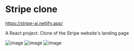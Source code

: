 # Stripe clone

https://stripe-aj.netlify.app/

A React project. Clone of the Stripe website's landing page

![image](https://user-images.githubusercontent.com/75665204/164297401-7546f677-b396-46c7-b752-c393dee5a9a7.png)
![image](https://user-images.githubusercontent.com/75665204/164297811-7fce6fc5-ee8f-46b5-ba5d-4c4947247f2e.png)
![image](https://user-images.githubusercontent.com/75665204/164297635-3f4b9818-06ef-441e-83e0-09744b98c1d5.png)
